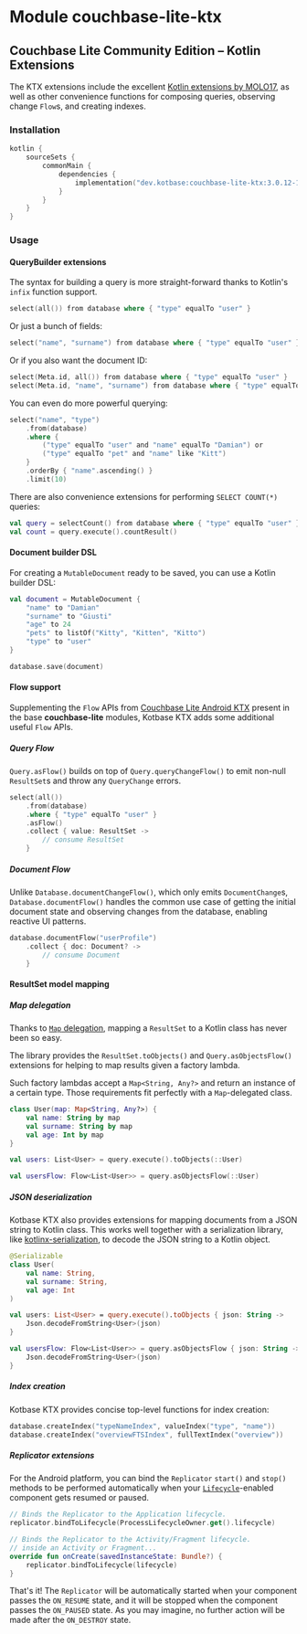 # Module couchbase-lite-ktx

## Couchbase Lite Community Edition – Kotlin Extensions

The KTX extensions include the excellent [Kotlin extensions by MOLO17](https://github.com/MOLO17/couchbase-lite-kotlin),
as well as other convenience functions for composing queries, observing change `Flow`s, and creating indexes.

### Installation

```kotlin
kotlin {
    sourceSets {
        commonMain {
            dependencies {
                implementation("dev.kotbase:couchbase-lite-ktx:3.0.12-1.0.0")
            }
        }
    }
}
```

### Usage

#### QueryBuilder extensions

The syntax for building a query is more straight-forward thanks to Kotlin's `infix` function support.

```kotlin
select(all()) from database where { "type" equalTo "user" }
```

Or just a bunch of fields:

```kotlin
select("name", "surname") from database where { "type" equalTo "user" }
```

Or if you also want the document ID:

```kotlin
select(Meta.id, all()) from database where { "type" equalTo "user" }
select(Meta.id, "name", "surname") from database where { "type" equalTo "user" }
```

You can even do more powerful querying:

```kotlin
select("name", "type")
    .from(database)
    .where { 
        ("type" equalTo "user" and "name" equalTo "Damian") or
        ("type" equalTo "pet" and "name" like "Kitt") 
    }
    .orderBy { "name".ascending() }
    .limit(10)
```

There are also convenience extensions for performing `SELECT COUNT(*)` queries:

```kotlin
val query = selectCount() from database where { "type" equalTo "user" }
val count = query.execute().countResult()
```

#### Document builder DSL

For creating a `MutableDocument` ready to be saved, you can use a Kotlin builder DSL:

```kotlin
val document = MutableDocument {
    "name" to "Damian"
    "surname" to "Giusti"
    "age" to 24
    "pets" to listOf("Kitty", "Kitten", "Kitto")
    "type" to "user"
}

database.save(document)
```

#### Flow support

Supplementing the `Flow` APIs from [Couchbase Lite Android KTX](
https://docs.couchbase.com/couchbase-lite/current/android/kotlin.html) present in the base **couchbase-lite** modules,
Kotbase KTX adds some additional useful `Flow` APIs.

##### Query Flow

`Query.asFlow()` builds on top of `Query.queryChangeFlow()` to emit non-null `ResultSet`s and throw any `QueryChange`
errors.

```kotlin
select(all())
    .from(database)
    .where { "type" equalTo "user" }
    .asFlow()
    .collect { value: ResultSet -> 
        // consume ResultSet
    }
```

##### Document Flow

Unlike `Database.documentChangeFlow()`, which only emits `DocumentChange`s, `Database.documentFlow()` handles the common
use case of getting the initial document state and observing changes from the database, enabling reactive UI patterns.

```kotlin
database.documentFlow("userProfile")
    .collect { doc: Document? ->
        // consume Document
    }
```

#### ResultSet model mapping

##### Map delegation

Thanks to [`Map` delegation](https://kotlinlang.org/docs/delegated-properties.html#delegating-to-another-property),
mapping a `ResultSet` to a Kotlin class has never been so easy.

The library provides the `ResultSet.toObjects()` and `Query.asObjectsFlow()` extensions for helping to map results given
a factory lambda.

Such factory lambdas accept a `Map<String, Any?>` and return an instance of a certain type. Those requirements fit
perfectly with a `Map`-delegated class.

```kotlin
class User(map: Map<String, Any?>) {
    val name: String by map
    val surname: String by map
    val age: Int by map
}

val users: List<User> = query.execute().toObjects(::User)

val usersFlow: Flow<List<User>> = query.asObjectsFlow(::User)
```

##### JSON deserialization

Kotbase KTX also provides extensions for mapping documents from a JSON string to Kotlin class. This works well
together with a serialization library, like [kotlinx-serialization](https://github.com/Kotlin/kotlinx.serialization), to
decode the JSON string to a Kotlin object.

```kotlin
@Serializable
class User(
    val name: String,
    val surname: String,
    val age: Int
)

val users: List<User> = query.execute().toObjects { json: String ->
    Json.decodeFromString<User>(json)
}

val usersFlow: Flow<List<User>> = query.asObjectsFlow { json: String ->
    Json.decodeFromString<User>(json)
}
```

##### Index creation

Kotbase KTX provides concise top-level functions for index creation:

```kotlin
database.createIndex("typeNameIndex", valueIndex("type", "name"))
database.createIndex("overviewFTSIndex", fullTextIndex("overview"))
```

##### Replicator extensions

For the Android platform, you can bind the `Replicator` `start()` and `stop()` methods to be performed automatically
when your [`Lifecycle`](https://developer.android.com/jetpack/androidx/releases/lifecycle)-enabled component gets
resumed or paused.

```kotlin
// Binds the Replicator to the Application lifecycle.
replicator.bindToLifecycle(ProcessLifecycleOwner.get().lifecycle)
```

```kotlin
// Binds the Replicator to the Activity/Fragment lifecycle.
// inside an Activity or Fragment...
override fun onCreate(savedInstanceState: Bundle?) {
    replicator.bindToLifecycle(lifecycle)
}
```

That's it! The `Replicator` will be automatically started when your component passes the `ON_RESUME` state, and it will
be stopped when the component passes the `ON_PAUSED` state. As you may imagine, no further action will be made after the
`ON_DESTROY` state.
